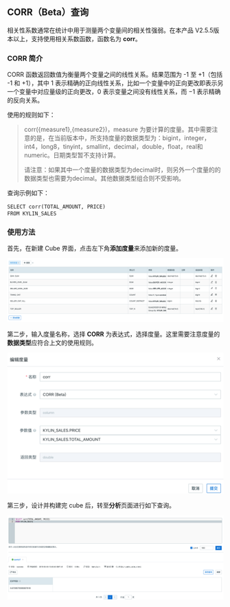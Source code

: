 ## CORR（Beta）查询 ##

相关性系数通常在统计中用于测量两个变量间的相关性强弱。在本产品 V2.5.5版本以上，支持使用相关系数函数，函数名为 **corr**。

### CORR 简介 ###

CORR 函数返回数值为衡量两个变量之间的线性关系。结果范围为 -1 至 +1（包括 -1 和 +1），其中 1 表示精确的正向线性关系，比如一个变量中的正向更改即表示另一个变量中对应量级的正向更改，0 表示变量之间没有线性关系，而 −1 表示精确的反向关系。

使用的规则如下：

> corr({measure1},{measure2})，measure 为要计算的度量。其中需要注意的是，在当前版本中，所支持度量的数据类型为：bigint，integer，int4，long8，tinyint，smallint，decimal，double，float，real和numeric。日期类型暂不支持计算。
>
> 请注意：如果其中一个度量的数据类型为decimal时，则另外一个度量的的数据类型也需要为decimal。其他数据类型组合则不受影响。

查询示例如下：

```
SELECT corr(TOTAL_AMOUNT, PRICE)
FROM KYLIN_SALES
```

### 使用方法 ###

首先，在新建 Cube 界面，点击左下角**添加度量**来添加新的度量。

![添加度量页面](images/corr/cube_cn.png)

第二步，输入度量名称，选择 **CORR** 为表达式，选择度量。这里需要注意度量的**数据类型**应符合上文的使用规则。

![选择CORR表达式](images/corr/expression_cn.png)

第三步，设计并构建完 cube 后，转至**分析**页面进行如下查询。

![SQL 查询](images/corr/query_cn.png)
